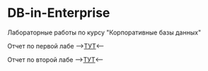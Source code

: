 # DB-in-Enterprise
Лабораторные работы по курсу "Корпоративные базы данных"


Отчет по первой лабе -->[ТУТ](https://github.com/Mr-Egorchik/DB-in-Enterprise/blob/543b84351d812ee8bdd50ff0ff4d0f982e7b685c/%D0%9B%D0%A01/readme_lr1.md)<--

Отчет по второй лабе -->[ТУТ](https://github.com/Mr-Egorchik/DB-in-Enterprise/blob/f2875d7d227315aab682e4e9f7932f067db96dfe/%D0%9B%D0%A02/readme_lr2.md)<--
